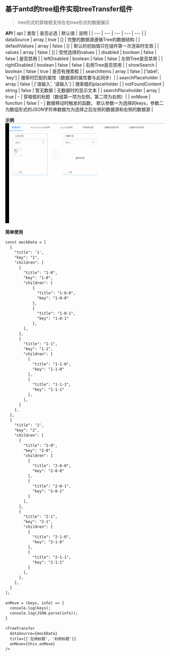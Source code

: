 ## 基于antd的tree组件实现treeTransfer组件
> tree形式的穿梭框支持左右tree形式的数据展示

**API**
| api | 类型 | 是否必选 | 默认值 | 说明 |
| --- | --- | --- | --- | --- |
| dataSource | array | true | [] | 完整的数据源遵循Tree的数据结构 |
| defaultValues | array | false | [] | 默认的初始值只在组件第一次渲染时生效 |
| values | array | false | [] | 受控选择的values |
| disabled | boolean | false | false | 是否禁用 | 
| leftDisabled | boolean | false | false | 左侧Tree是否禁用 | 
| rightDisabled | boolean | false | false | 右侧Tree是否禁用 | 
| showSearch | boolean | false | true | 是否有搜索框 |
| searchItems | array | false | ['label', 'key'] | 搜索时匹配的属性（数据源的属性要与此同步）|
| searchPlaceholder | array | false | ['请输入', '请输入'] | 搜索框的placeHolder |
| notFoundContent | string | false | 暂无数据 | 无数据时的显示文本 |
| searchPlaceholder | array | true | - | 穿梭框的标题（数组第一项为左侧，第二项为右侧）|
| onMove | function | false | - | 数据移动时触发的函数， 默认参数一为选择的keys，参数二为数组形式的JSON字符串数据为为选择之后左侧的数据源和右侧的数据源 |

**示例**
![简单示例](./treeTransfer.gif "简单示例")

**简单使用**
```
const mockData = [
  {
    "title": '1',
    "key": "1",
    "children": [
      {
        "title": "1-0",
        "key": "1-0",
        "children": [
            {
              "title": "1-0-0",
              "key": "1-0-0"
            },
            {
              "title": "1-0-1",
              "key": "1-0-1"
            },
        ],
      },
      {
        "title": "1-1",
        "key": "1-1",
        "children": [
          {
            "title": "1-1-0",
            "key": "1-1-0"
          },
          {
            "title": "1-1-1",
            "key": "1-1-1"
          },
        ],
      }
    ],
  },
  {
    "title": '2',
    "key": "2",
    "children": [
      {
        "title": "2-0",
        "key": "2-0",
        "children": [
          {
            "title": "2-0-0",
            "key": "2-0-0"
          },
          {
            "title": "2-0-1",
            "key": "2-0-1"
          }
        ],
      },
      {
        "title": "2-1",
        "key": "2-1",
        "children": [
          {
            "title": "2-1-0",
            "key": "2-1-0"
          },
          {
            "title": "2-1-1",
            "key": "2-1-1"
          }
        ],
      },
    ],
  }
];

onMove = (keys, info) => {
  console.log(keys);
  console.log(JSON.parse(info));
}

<TreeTransfer
  dataSource={mockData}
  title={['左侧标题', '右侧标题']}
  onMove={this.onMove}
/>
```

